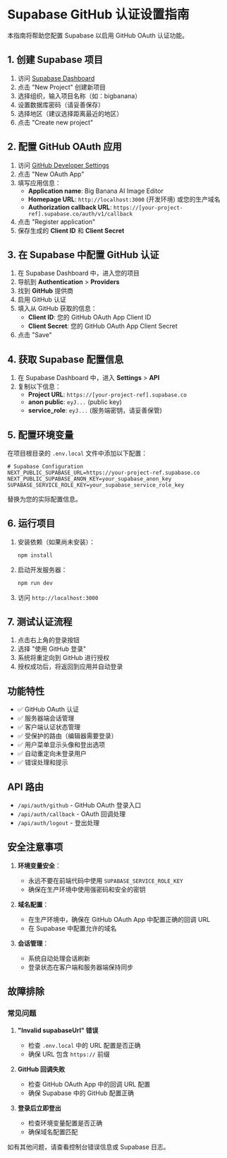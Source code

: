 # Supabase GitHub 认证设置指南

本指南将帮助您配置 Supabase 以启用 GitHub OAuth 认证功能。

## 1. 创建 Supabase 项目

1. 访问 [Supabase Dashboard](https://supabase.com/dashboard)
2. 点击 "New Project" 创建新项目
3. 选择组织，输入项目名称（如：bigbanana）
4. 设置数据库密码（请妥善保存）
5. 选择地区（建议选择距离最近的地区）
6. 点击 "Create new project"

## 2. 配置 GitHub OAuth 应用

1. 访问 [GitHub Developer Settings](https://github.com/settings/developers)
2. 点击 "New OAuth App"
3. 填写应用信息：
   - **Application name**: Big Banana AI Image Editor
   - **Homepage URL**: `http://localhost:3000` (开发环境) 或您的生产域名
   - **Authorization callback URL**: `https://[your-project-ref].supabase.co/auth/v1/callback`
4. 点击 "Register application"
5. 保存生成的 **Client ID** 和 **Client Secret**

## 3. 在 Supabase 中配置 GitHub 认证

1. 在 Supabase Dashboard 中，进入您的项目
2. 导航到 **Authentication** > **Providers**
3. 找到 **GitHub** 提供商
4. 启用 GitHub 认证
5. 填入从 GitHub 获取的信息：
   - **Client ID**: 您的 GitHub OAuth App Client ID
   - **Client Secret**: 您的 GitHub OAuth App Client Secret
6. 点击 "Save"

## 4. 获取 Supabase 配置信息

1. 在 Supabase Dashboard 中，进入 **Settings** > **API**
2. 复制以下信息：
   - **Project URL**: `https://[your-project-ref].supabase.co`
   - **anon public**: `eyJ...` (public key)
   - **service_role**: `eyJ...` (服务端密钥，请妥善保管)

## 5. 配置环境变量

在项目根目录的 `.env.local` 文件中添加以下配置：

```env
# Supabase Configuration
NEXT_PUBLIC_SUPABASE_URL=https://your-project-ref.supabase.co
NEXT_PUBLIC_SUPABASE_ANON_KEY=your_supabase_anon_key
SUPABASE_SERVICE_ROLE_KEY=your_supabase_service_role_key
```

替换为您的实际配置信息。

## 6. 运行项目

1. 安装依赖（如果尚未安装）：
   ```bash
   npm install
   ```

2. 启动开发服务器：
   ```bash
   npm run dev
   ```

3. 访问 `http://localhost:3000`

## 7. 测试认证流程

1. 点击右上角的登录按钮
2. 选择 "使用 GitHub 登录"
3. 系统将重定向到 GitHub 进行授权
4. 授权成功后，将返回到应用并自动登录

## 功能特性

- ✅ GitHub OAuth 认证
- ✅ 服务器端会话管理
- ✅ 客户端认证状态管理
- ✅ 受保护的路由（编辑器需要登录）
- ✅ 用户菜单显示头像和登出选项
- ✅ 自动重定向未登录用户
- ✅ 错误处理和提示

## API 路由

- `/api/auth/github` - GitHub OAuth 登录入口
- `/api/auth/callback` - OAuth 回调处理
- `/api/auth/logout` - 登出处理

## 安全注意事项

1. **环境变量安全**：
   - 永远不要在前端代码中使用 `SUPABASE_SERVICE_ROLE_KEY`
   - 确保在生产环境中使用强密码和安全的密钥

2. **域名配置**：
   - 在生产环境中，确保在 GitHub OAuth App 中配置正确的回调 URL
   - 在 Supabase 中配置允许的域名

3. **会话管理**：
   - 系统自动处理会话刷新
   - 登录状态在客户端和服务器端保持同步

## 故障排除

### 常见问题

1. **"Invalid supabaseUrl" 错误**
   - 检查 `.env.local` 中的 URL 配置是否正确
   - 确保 URL 包含 `https://` 前缀

2. **GitHub 回调失败**
   - 检查 GitHub OAuth App 中的回调 URL 配置
   - 确保 Supabase 中的 GitHub 配置正确

3. **登录后立即登出**
   - 检查环境变量配置是否正确
   - 确保域名配置匹配

如有其他问题，请查看控制台错误信息或 Supabase 日志。